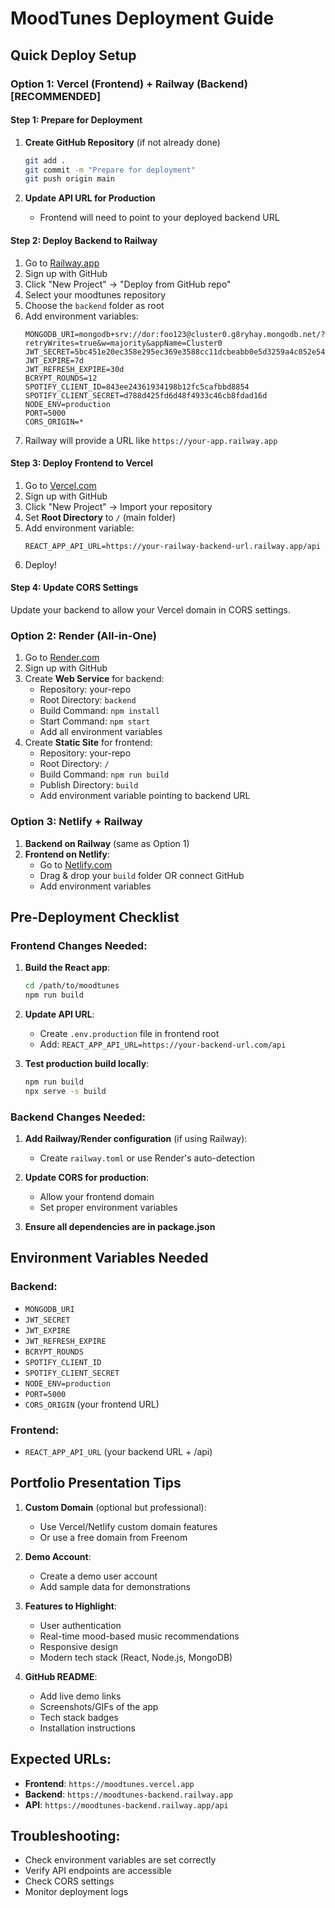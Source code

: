 # MoodTunes Deployment Guide

## Quick Deploy Setup

### Option 1: Vercel (Frontend) + Railway (Backend) [RECOMMENDED]

#### Step 1: Prepare for Deployment

1. **Create GitHub Repository** (if not already done)

   ```bash
   git add .
   git commit -m "Prepare for deployment"
   git push origin main
   ```

2. **Update API URL for Production**
   - Frontend will need to point to your deployed backend URL

#### Step 2: Deploy Backend to Railway

1. Go to [Railway.app](https://railway.app)
2. Sign up with GitHub
3. Click "New Project" → "Deploy from GitHub repo"
4. Select your moodtunes repository
5. Choose the `backend` folder as root
6. Add environment variables:
   ```
   MONGODB_URI=mongodb+srv://dor:foo123@cluster0.g8ryhay.mongodb.net/?retryWrites=true&w=majority&appName=Cluster0
   JWT_SECRET=5bc451e20ec358e295ec369e3588cc11dcbeabb0e5d3259a4c052e548b164cee
   JWT_EXPIRE=7d
   JWT_REFRESH_EXPIRE=30d
   BCRYPT_ROUNDS=12
   SPOTIFY_CLIENT_ID=843ee24361934198b12fc5cafbbd8854
   SPOTIFY_CLIENT_SECRET=d788d425fd6d48f4933c46cb8fdad16d
   NODE_ENV=production
   PORT=5000
   CORS_ORIGIN=*
   ```
7. Railway will provide a URL like `https://your-app.railway.app`

#### Step 3: Deploy Frontend to Vercel

1. Go to [Vercel.com](https://vercel.com)
2. Sign up with GitHub
3. Click "New Project" → Import your repository
4. Set **Root Directory** to `/` (main folder)
5. Add environment variable:
   ```
   REACT_APP_API_URL=https://your-railway-backend-url.railway.app/api
   ```
6. Deploy!

#### Step 4: Update CORS Settings

Update your backend to allow your Vercel domain in CORS settings.

### Option 2: Render (All-in-One)

1. Go to [Render.com](https://render.com)
2. Sign up with GitHub
3. Create **Web Service** for backend:
   - Repository: your-repo
   - Root Directory: `backend`
   - Build Command: `npm install`
   - Start Command: `npm start`
   - Add all environment variables
4. Create **Static Site** for frontend:
   - Repository: your-repo
   - Root Directory: `/`
   - Build Command: `npm run build`
   - Publish Directory: `build`
   - Add environment variable pointing to backend URL

### Option 3: Netlify + Railway

1. **Backend on Railway** (same as Option 1)
2. **Frontend on Netlify**:
   - Go to [Netlify.com](https://netlify.com)
   - Drag & drop your `build` folder OR connect GitHub
   - Add environment variables

## Pre-Deployment Checklist

### Frontend Changes Needed:

1. **Build the React app**:

   ```bash
   cd /path/to/moodtunes
   npm run build
   ```

2. **Update API URL**:

   - Create `.env.production` file in frontend root
   - Add: `REACT_APP_API_URL=https://your-backend-url.com/api`

3. **Test production build locally**:
   ```bash
   npm run build
   npx serve -s build
   ```

### Backend Changes Needed:

1. **Add Railway/Render configuration** (if using Railway):

   - Create `railway.toml` or use Render's auto-detection

2. **Update CORS for production**:

   - Allow your frontend domain
   - Set proper environment variables

3. **Ensure all dependencies are in package.json**

## Environment Variables Needed

### Backend:

- `MONGODB_URI`
- `JWT_SECRET`
- `JWT_EXPIRE`
- `JWT_REFRESH_EXPIRE`
- `BCRYPT_ROUNDS`
- `SPOTIFY_CLIENT_ID`
- `SPOTIFY_CLIENT_SECRET`
- `NODE_ENV=production`
- `PORT=5000`
- `CORS_ORIGIN` (your frontend URL)

### Frontend:

- `REACT_APP_API_URL` (your backend URL + /api)

## Portfolio Presentation Tips

1. **Custom Domain** (optional but professional):

   - Use Vercel/Netlify custom domain features
   - Or use a free domain from Freenom

2. **Demo Account**:

   - Create a demo user account
   - Add sample data for demonstrations

3. **Features to Highlight**:

   - User authentication
   - Real-time mood-based music recommendations
   - Responsive design
   - Modern tech stack (React, Node.js, MongoDB)

4. **GitHub README**:
   - Add live demo links
   - Screenshots/GIFs of the app
   - Tech stack badges
   - Installation instructions

## Expected URLs:

- **Frontend**: `https://moodtunes.vercel.app`
- **Backend**: `https://moodtunes-backend.railway.app`
- **API**: `https://moodtunes-backend.railway.app/api`

## Troubleshooting:

- Check environment variables are set correctly
- Verify API endpoints are accessible
- Check CORS settings
- Monitor deployment logs
